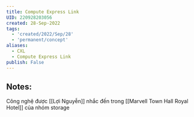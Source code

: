 ```yaml
---
title: Compute Express Link
UID: 220928203056
created: 28-Sep-2022
tags:
  - 'created/2022/Sep/28'
  - 'permanent/concept'
aliases:
  - CXL
  - Compute Express Link
publish: False
---
```

## Notes:
Công nghệ được [[Lợi Nguyễn]] nhắc đến trong [[Marvell Town Hall Royal Hotel]] của nhóm storage
